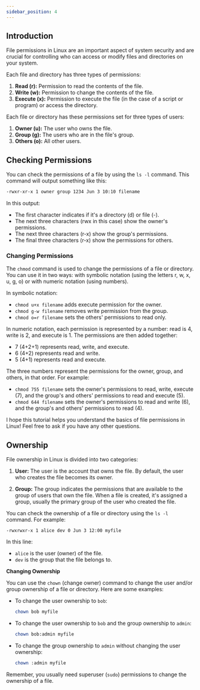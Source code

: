 ```yaml
---
sidebar_position: 4
---
```


## Introduction

File permissions in Linux are an important aspect of system security and are crucial for controlling who can access or modify files and directories on your system.

Each file and directory has three types of permissions:

1.  **Read (r):** Permission to read the contents of the file.
2.  **Write (w):** Permission to change the contents of the file.
3.  **Execute (x):** Permission to execute the file (in the case of a script or program) or access the directory.

Each file or directory has these permissions set for three types of users:

1.  **Owner (u):** The user who owns the file.
2.  **Group (g):** The users who are in the file's group.
3.  **Others (o):** All other users.

## Checking Permissions

You can check the permissions of a file by using the `ls -l` command. This command will output something like this:

```bash
-rwxr-xr-x 1 owner group 1234 Jun 3 10:10 filename
```

In this output:

-   The first character indicates if it's a directory (d) or file (-).
-   The next three characters (rwx in this case) show the owner's permissions.
-   The next three characters (r-x) show the group's permissions.
-   The final three characters (r-x) show the permissions for others.

### Changing Permissions

The `chmod` command is used to change the permissions of a file or directory. You can use it in two ways: with symbolic notation (using the letters r, w, x, u, g, o) or with numeric notation (using numbers).

In symbolic notation:

-   `chmod u+x filename` adds execute permission for the owner.
-   `chmod g-w filename` removes write permission from the group.
-   `chmod o=r filename` sets the others' permissions to read only.

In numeric notation, each permission is represented by a number: read is 4, write is 2, and execute is 1. The permissions are then added together:

-   7 (4+2+1) represents read, write, and execute.
-   6 (4+2) represents read and write.
-   5 (4+1) represents read and execute.

The three numbers represent the permissions for the owner, group, and others, in that order. For example:

-   `chmod 755 filename` sets the owner's permissions to read, write, execute (7), and the group's and others' permissions to read and execute (5).
-   `chmod 644 filename` sets the owner's permissions to read and write (6), and the group's and others' permissions to read (4).

I hope this tutorial helps you understand the basics of file permissions in Linux! Feel free to ask if you have any other questions.

## Ownership

File ownership in Linux is divided into two categories:

1. **User:** The user is the account that owns the file. By default, the user who creates the file becomes its owner.

2. **Group:** The group indicates the permissions that are available to the group of users that own the file. When a file is created, it's assigned a group, usually the primary group of the user who created the file.

You can check the ownership of a file or directory using the `ls -l` command. For example:

```
-rwxrwxr-x 1 alice dev 0 Jun 3 12:00 myfile
```

In this line:

- `alice` is the user (owner) of the file.
- `dev` is the group that the file belongs to.

**Changing Ownership**

You can use the `chown` (change owner) command to change the user and/or group ownership of a file or directory. Here are some examples:

- To change the user ownership to `bob`:

    ```bash
    chown bob myfile
    ```

- To change the user ownership to `bob` and the group ownership to `admin`:

    ```bash
    chown bob:admin myfile
    ```

- To change the group ownership to `admin` without changing the user ownership:

    ```bash
    chown :admin myfile
    ```

Remember, you usually need superuser (`sudo`) permissions to change the ownership of a file.
